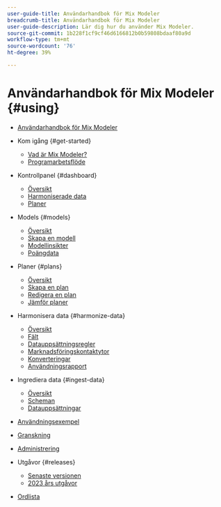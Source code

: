 ```yaml
---
user-guide-title: Användarhandbok för Mix Modeler
breadcrumb-title: Användarhandbok för Mix Modeler
user-guide-description: Lär dig hur du använder Mix Modeler.
source-git-commit: 1b228f1cf9cf46d6166812b0b59808bdaaf80a9d
workflow-type: tm+mt
source-wordcount: '76'
ht-degree: 39%

---
```



# Användarhandbok för Mix Modeler {#using}

+ [Användarhandbok för Mix Modeler](overview.md)

+ Kom igång {#get-started}
   + [Vad är Mix Modeler?](get-started/about.md)
   + [Programarbetsflöde](get-started/workflow.md)

+ Kontrollpanel {#dashboard}
   + [Översikt](dashboard/overview.md)
   + [Harmoniserade data](dashboard/harmonized-data.md)
   + [Planer](dashboard/plans.md)

+ Models {#models}
   + [Översikt](models/overview.md)
   + [Skapa en modell](models/create.md)
   + [Modellinsikter](models/insights.md)
   + [Poängdata](models/scoring-data.md)

+ Planer {#plans}
   + [Översikt](plans/overview.md)
   + [Skapa en plan](plans/create.md)
   + [Redigera en plan](plans/edit.md)
   + [Jämför planer](plans/compare.md)

+ Harmonisera data {#harmonize-data}
   + [Översikt](harmonize-data/overview.md)
   + [Fält](harmonize-data/fields.md)
   + [Datauppsättningsregler](harmonize-data/dataset-rules.md)
   + [Marknadsföringskontaktytor](harmonize-data/marketing-touchpoints.md)
   + [Konverteringar](harmonize-data/conversions.md)
   + [Användningsrapport](harmonize-data/usage-report.md)

+ Ingrediera data {#ingest-data}
   + [Översikt](ingest-data/overview.md)
   + [Scheman](ingest-data/schemas.md)
   + [Datauppsättningar](ingest-data/datasets.md)

+ [Användningsexempel](use-cases.md)

+ [Granskning](audit.md)

+ [Administrering](administration.md)

+ Utgåvor {#releases}
   + [Senaste versionen](releases/latest.md)
   + [2023 års utgåvor](releases/2023.md)

+ [Ordlista](glossary.md)
